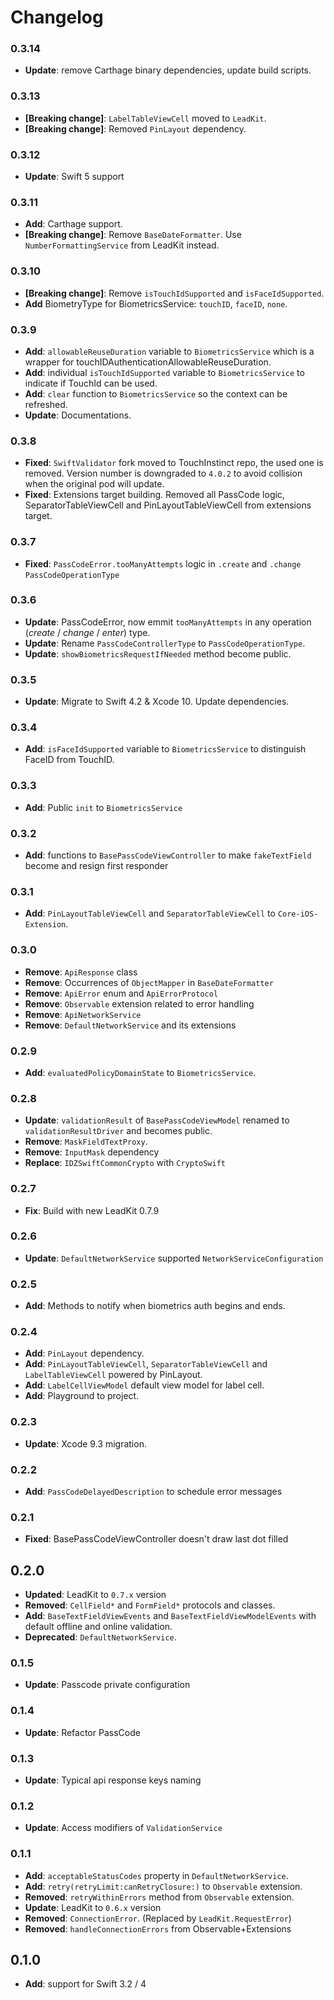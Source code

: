 # Changelog

### 0.3.14
- **Update**: remove Carthage binary dependencies, update build scripts.

### 0.3.13
- **[Breaking change]**: `LabelTableViewCell` moved to `LeadKit`.
- **[Breaking change]**: Removed `PinLayout` dependency.

### 0.3.12
- **Update**: Swift 5 support

### 0.3.11
- **Add**: Carthage support.
- **[Breaking change]**: Remove `BaseDateFormatter`. Use `NumberFormattingService` from LeadKit instead.

### 0.3.10

- **[Breaking change]**: Remove `isTouchIdSupported` and `isFaceIdSupported`.
- **Add** BiometryType for BiometricsService: `touchID`, `faceID`, `none`.

### 0.3.9

- **Add**: `allowableReuseDuration` variable to `BiometricsService` which is a wrapper for touchIDAuthenticationAllowableReuseDuration.
- **Add**: individual `isTouchIdSupported` variable to `BiometricsService` to indicate if TouchId can be used.
- **Add**: `clear` function to `BiometricsService` so the context can be refreshed.
- **Update**: Documentations.

### 0.3.8

- **Fixed**: `SwiftValidator` fork moved to TouchInstinct repo, the used one is removed. Version number is downgraded to `4.0.2` to avoid collision when the original pod will update.
- **Fixed**: Extensions target building. Removed all PassCode logic, SeparatorTableViewCell and PinLayoutTableViewCell from extensions target.

### 0.3.7

- **Fixed**: `PassCodeError.tooManyAttempts` logic in `.create` and `.change` `PassCodeOperationType`

### 0.3.6

- **Update**: PassCodeError, now emmit `tooManyAttempts` in any operation (*create* / *change* / *enter*) type.
- **Update**: Rename `PassCodeControllerType` to `PassCodeOperationType`.
- **Update**: `showBiometricsRequestIfNeeded` method become public.

### 0.3.5

- **Update**: Migrate to Swift 4.2 & Xcode 10. Update dependencies.

### 0.3.4

- **Add**: `isFaceIdSupported` variable to `BiometricsService` to distinguish FaceID from TouchID.

### 0.3.3

- **Add**: Public `init` to `BiometricsService`

### 0.3.2

- **Add**: functions to `BasePassCodeViewController` to make `fakeTextField` become and resign first responder

### 0.3.1
- **Add**: `PinLayoutTableViewCell` and `SeparatorTableViewCell` to `Core-iOS-Extension`.

### 0.3.0
- **Remove**: `ApiResponse` class
- **Remove**: Occurrences of `ObjectMapper` in `BaseDateFormatter`
- **Remove**: `ApiError` enum and `ApiErrorProtocol`
- **Remove**: `Observable` extension related to error handling
- **Remove**: `ApiNetworkService`
- **Remove**: `DefaultNetworkService` and its extensions

### 0.2.9
- **Add**: `evaluatedPolicyDomainState` to `BiometricsService`.

### 0.2.8
- **Update**: `validationResult` of `BasePassCodeViewModel` renamed to `validationResultDriver` and becomes public.
- **Remove**: `MaskFieldTextProxy`.
- **Remove**: `InputMask` dependency
- **Replace**: `IDZSwiftCommonCrypto` with `CryptoSwift`

### 0.2.7

- **Fix**: Build with new LeadKit 0.7.9

### 0.2.6

- **Update**: `DefaultNetworkService` supported `NetworkServiceConfiguration`

### 0.2.5

- **Add**: Methods to notify when biometrics auth begins and ends.

### 0.2.4
- **Add**: `PinLayout` dependency.
- **Add**: `PinLayoutTableViewCell`, `SeparatorTableViewCell` and `LabelTableViewCell` powered by PinLayout.
- **Add**: `LabelCellViewModel` default view model for label cell.
- **Add**: Playground to project.

### 0.2.3
- **Update**: Xcode 9.3 migration.

### 0.2.2
- **Add**: `PassCodeDelayedDescription` to schedule error messages

### 0.2.1
- **Fixed**: BasePassCodeViewController doesn't draw last dot filled

## 0.2.0
- **Updated**: LeadKit to `0.7.x` version
- **Removed**: `CellField*` and `FormField*` protocols and classes.
- **Add**: `BaseTextFieldViewEvents` and `BaseTextFieldViewModelEvents` with default offline and online validation.
- **Deprecated**: `DefaultNetworkService`.

### 0.1.5
- **Update**: Passcode private configuration

### 0.1.4
- **Update**: Refactor PassCode

### 0.1.3
- **Update**: Typical api response keys naming

### 0.1.2
- **Update**: Access modifiers of `ValidationService`

### 0.1.1

- **Add**: `acceptableStatusCodes` property in `DefaultNetworkService`.
- **Add**: `retry(retryLimit:canRetryClosure:)` to `Observable` extension.
- **Removed**: `retryWithinErrors` method from `Observable` extension.
- **Update**: LeadKit to `0.6.x` version
- **Removed**: `ConnectionError`. (Replaced by `LeadKit.RequestError`)
- **Removed**: `handleConnectionErrors` from Observable+Extensions


## 0.1.0

- **Add**: support for Swift 3.2 / 4
